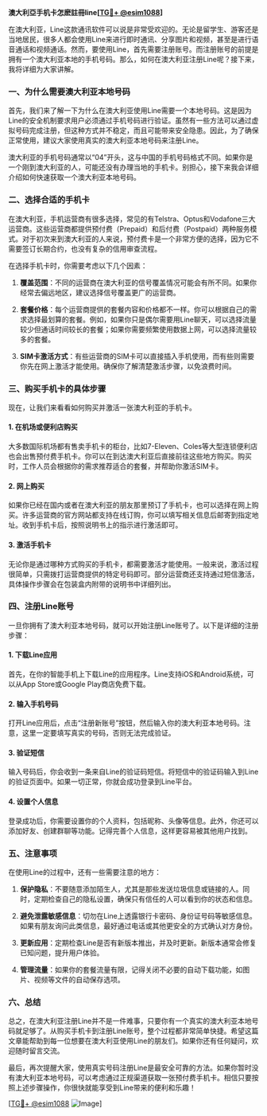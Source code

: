 **澳大利亞手机卡怎麽註冊line[[TG💪+ @esim1088](https://t.me/s/esim1088)]**

在澳大利亚，Line这款通讯软件可以说是非常受欢迎的。无论是留学生、游客还是当地居民，很多人都会使用Line来进行即时通讯、分享图片和视频，甚至是进行语音通话和视频通话。然而，要使用Line，首先需要注册账号。而注册账号的前提是拥有一个澳大利亚本地的手机号码。那么，如何在澳大利亚注册Line呢？接下来，我将详细为大家讲解。

### **一、为什么需要澳大利亚本地号码**

首先，我们来了解一下为什么在澳大利亚使用Line需要一个本地号码。这是因为Line的安全机制要求用户必须通过手机号码进行验证。虽然有一些方法可以通过虚拟号码完成注册，但这种方式并不稳定，而且可能带来安全隐患。因此，为了确保正常使用，建议大家使用真实的澳大利亚本地号码来注册Line。

澳大利亚的手机号码通常以“04”开头，这与中国的手机号码格式不同。如果你是一个刚到澳大利亚的人，可能还没有办理当地的手机卡。别担心，接下来我会详细介绍如何快速获取一个澳大利亚本地号码。

### **二、选择合适的手机卡**

在澳大利亚，手机运营商有很多选择，常见的有Telstra、Optus和Vodafone三大运营商。这些运营商都提供预付费（Prepaid）和后付费（Postpaid）两种服务模式。对于初次来到澳大利亚的人来说，预付费卡是一个非常方便的选择，因为它不需要签订长期合约，也没有复杂的信用审查流程。

在选择手机卡时，你需要考虑以下几个因素：

1. **覆盖范围**：不同的运营商在澳大利亚的信号覆盖情况可能会有所不同。如果你经常去偏远地区，建议选择信号覆盖更广的运营商。
   
2. **套餐价格**：每个运营商提供的套餐内容和价格都不一样。你可以根据自己的需求选择最划算的套餐。例如，如果你只是偶尔需要用Line聊天，可以选择流量较少但通话时间较长的套餐；如果你需要频繁使用数据上网，可以选择流量较多的套餐。

3. **SIM卡激活方式**：有些运营商的SIM卡可以直接插入手机使用，而有些则需要你先在网上激活才能使用。确保你了解清楚激活步骤，以免浪费时间。

### **三、购买手机卡的具体步骤**

现在，让我们来看看如何购买并激活一张澳大利亚的手机卡。

#### **1. 在机场或便利店购买**

大多数国际机场都有售卖手机卡的柜台，比如7-Eleven、Coles等大型连锁便利店也会出售预付费手机卡。你可以在到达澳大利亚后直接前往这些地方购买。购买时，工作人员会根据你的需求推荐适合的套餐，并帮助你激活SIM卡。

#### **2. 网上购买**

如果你已经在国内或者在澳大利亚的朋友那里预订了手机卡，也可以选择在网上购买。许多运营商的官方网站都支持在线订购，你可以填写相关信息后邮寄到指定地址。收到手机卡后，按照说明书上的指示进行激活即可。

#### **3. 激活手机卡**

无论你是通过哪种方式购买的手机卡，都需要激活才能使用。一般来说，激活过程很简单，只需拨打运营商提供的特定号码即可。部分运营商还支持通过短信激活，具体操作步骤会在包装盒内附带的说明书中详细列出。

### **四、注册Line账号**

一旦你拥有了澳大利亚本地号码，就可以开始注册Line账号了。以下是详细的注册步骤：

#### **1. 下载Line应用**

首先，在你的智能手机上下载Line的应用程序。Line支持iOS和Android系统，可以从App Store或Google Play商店免费下载。

#### **2. 输入手机号码**

打开Line应用后，点击“注册新账号”按钮，然后输入你的澳大利亚本地号码。注意，这里一定要填写真实的号码，否则无法完成验证。

#### **3. 验证短信**

输入号码后，你会收到一条来自Line的验证码短信。将短信中的验证码输入到Line的验证页面中。如果一切正常，你就会成功登录到Line平台。

#### **4. 设置个人信息**

登录成功后，你需要设置你的个人资料，包括昵称、头像等信息。此外，你还可以添加好友、创建群聊等功能。记得完善个人信息，这样更容易被其他用户找到。

### **五、注意事项**

在使用Line的过程中，还有一些需要注意的地方：

1. **保护隐私**：不要随意添加陌生人，尤其是那些发送垃圾信息或链接的人。同时，定期检查自己的隐私设置，确保只有信任的人可以看到你的状态和信息。

2. **避免泄露敏感信息**：切勿在Line上透露银行卡密码、身份证号码等敏感信息。如果有朋友询问此类信息，最好通过电话或其他更安全的方式确认对方身份。

3. **更新应用**：定期检查Line是否有新版本推出，并及时更新。新版本通常会修复已知问题，提升用户体验。

4. **管理流量**：如果你的套餐流量有限，记得关闭不必要的自动下载功能，如图片、视频等文件的自动保存选项。

### **六、总结**

总之，在澳大利亚注册Line并不是一件难事，只要你有一个真实的澳大利亚本地号码就足够了。从购买手机卡到注册Line账号，整个过程都非常简单快捷。希望这篇文章能帮助到每一位想要在澳大利亚使用Line的朋友们。如果你还有任何疑问，欢迎随时留言交流。

最后，再次提醒大家，使用真实号码注册Line是最安全可靠的方法。如果你暂时没有澳大利亚本地号码，可以考虑通过正规渠道获取一张预付费手机卡。相信只要按照上述步骤操作，你很快就能享受到Line带来的便利和乐趣！

[[TG💪+ @esim1088](https://t.me/s/esim1088) ![Image](https://i.postimg.cc/4NQfJmqS/Snipaste-2025-05-13-00-14-12.png)]